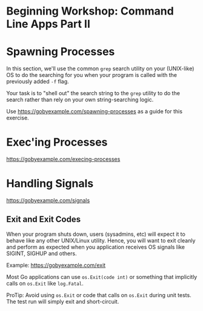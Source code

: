 # Beginning Workshop: Command Line Apps Part II 

# Spawning Processes
In this section, we'll use the common `grep` search utility on your (UNIX-like) OS to do the searching for you when your program is called with the previously added `-f` flag.

Your task is to "shell out" the search string to the `grep` utility to do the search rather than rely on your own string-searching logic.

Use https://gobyexample.com/spawning-processes as a guide for this exercise.

# Exec'ing Processes
https://gobyexample.com/execing-processes

# Handling Signals
https://gobyexample.com/signals

## Exit and Exit Codes
When your program shuts down, users (sysadmins, etc) will expect it to behave like any other UNIX/Linux utility. Hence, you will want to exit cleanly and perform as expected when you application receives OS signals like SIGINT, SIGHUP and others.

Example: https://gobyexample.com/exit

Most Go applications can use `os.Exit(code int)` or something that implicitly calls on `os.Exit` like `log.Fatal`.

ProTip: Avoid using `os.Exit` or code that calls on `os.Exit` during unit tests. The test run will simply exit and short-circuit.
